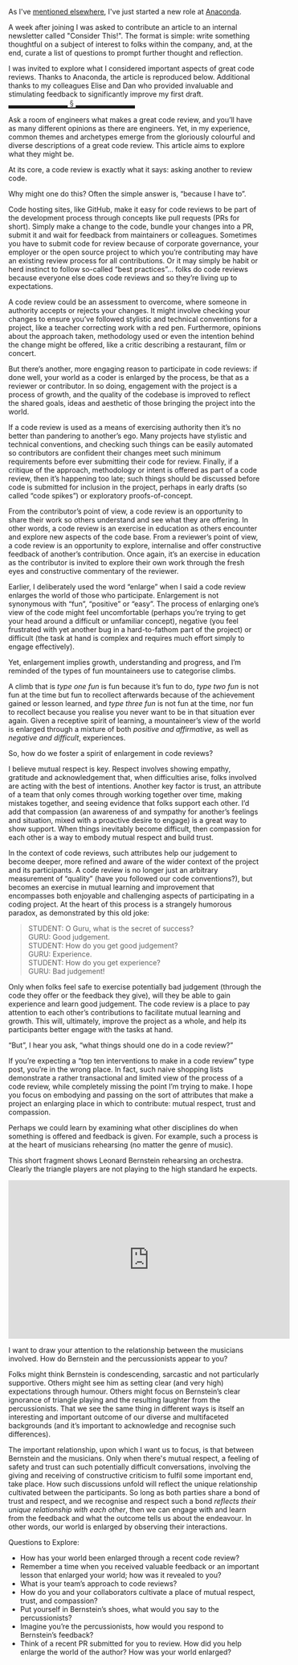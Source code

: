 <!--
.. title: Great Code Reviews
.. slug: code-reviews
.. date: 2022-08-17 16:00:00 UTC+01:00
.. tags: 
.. category: 
.. link: 
.. description: 
.. type: text
.. author: Nicholas H.Tollervey
-->

<style>
.section_break {
    border: none;
    border-bottom: 1px solid black;
    width: 50%;
    color: #333;
    overflow: visible;
    text-align: center;
    height: 5px;
}

.section_break:after {
    background: #fff;
    content: '§';
    padding: 0 4px;
    position: relative;
    top: -13px;
}
</style>

As I've [mentioned elsewhere](/article/pastures-new/), I've just started a new
role at [Anaconda](https://anaconda.com/).

A week after joining I was asked to contribute an article to an internal
newsletter called "Consider This!". The format is simple: write something
thoughtful on a subject of interest to folks within the company, and, at the
end, curate a list of questions to prompt further thought and reflection.

I was invited to explore what I considered important aspects of great code
reviews. Thanks to Anaconda, the article is reproduced below. Additional thanks
to my colleagues Elise and Dan who provided invaluable and stimulating feedback
to significantly improve my first draft.

<hr class="section_break" />

Ask a room of engineers what makes a great code review, and you’ll have as many
different opinions as there are engineers. Yet, in my experience, common themes
and archetypes emerge from the gloriously colourful and diverse descriptions of
a great code review. This article aims to explore what they might be.

At its core, a code review is exactly what it says: asking another to review
code.

Why might one do this? Often the simple answer is, “because I have to”.

Code hosting sites, like GitHub, make it easy for code reviews to be part of
the development process through concepts like pull requests (PRs for short).
Simply make a change to the code, bundle your changes into a PR, submit it and
wait for feedback from maintainers or colleagues. Sometimes you have to submit
code for review because of corporate governance, your employer or the open
source project to which you’re contributing may have an existing review process
for all contributions. Or it may simply be habit or herd instinct to follow
so-called “best practices”... folks do code reviews because everyone else does
code reviews and so they’re living up to expectations.

A code review could be an assessment to overcome, where someone in authority
accepts or rejects your changes. It might involve checking your changes to
ensure you’ve followed stylistic and technical conventions for a project, like
a teacher correcting work with a red pen. Furthermore, opinions about the
approach taken, methodology used or even the intention behind the change might
be offered, like a critic describing a restaurant, film or concert.

But there’s another, more engaging reason to participate in code reviews: if
done well, your world as a coder is enlarged by the process, be that as a
reviewer or contributor. In so doing, engagement with the project is a process
of growth, and the quality of the codebase is improved to reflect the shared
goals, ideas and aesthetic of those bringing the project into the world.

If a code review is used as a means of exercising authority then it’s no better
than pandering to another’s ego. Many projects have stylistic and technical
conventions, and checking such things can be easily automated so contributors
are confident their changes meet such minimum requirements before ever
submitting their code for review. Finally, if a critique of the approach,
methodology or intent is offered as part of a code review, then it’s happening
too late; such things should be discussed before code is submitted for
inclusion in the project, perhaps in early drafts (so called “code spikes”) or
exploratory proofs-of-concept.

From the contributor’s point of view, a code review is an opportunity to share
their work so others understand and see what they are offering. In other words,
a code review is an exercise in education as others encounter and explore new
aspects of the code base. From a reviewer’s point of view, a code review is an
opportunity to explore, internalise and offer constructive feedback of
another’s contribution. Once again, it’s an exercise in education as the
contributor is invited to explore their own work through the fresh eyes and
constructive commentary of the reviewer.

Earlier, I deliberately used the word “enlarge” when I said a code review
enlarges the world of those who participate. Enlargement is not synonymous with
“fun”, “positive” or “easy”. The process of enlarging one’s view of the code
might feel uncomfortable (perhaps you’re trying to get your head around a
difficult or unfamiliar concept), negative (you feel frustrated with yet
another bug in a hard-to-fathom part of the project) or difficult (the task at
hand is complex and requires much effort simply to engage effectively).

Yet, enlargement implies growth, understanding and progress, and I’m reminded
of the types of fun mountaineers use to categorise climbs.

A climb that is _type one fun_ is fun because it’s fun to do, _type two fun_
is not fun at the time but fun to recollect afterwards because of the
achievement gained or lesson learned, and _type three fun_ is not fun at the
time, nor fun to recollect because you realise you never want to be in that
situation ever again. Given a receptive spirit of learning, a mountaineer’s
view of the world is enlarged through a mixture of both _positive and
affirmative_, as well as _negative and difficult_, experiences.

So, how do we foster a spirit of enlargement in code reviews?

I believe mutual respect is key. Respect involves showing empathy, gratitude
and acknowledgement that, when difficulties arise, folks involved are acting
with the best of intentions. Another key factor is trust, an attribute of a
team that only comes through working together over time, making mistakes
together, and seeing evidence that folks support each other. I’d add that
compassion (an awareness of and sympathy for another’s feelings and situation,
mixed with a proactive desire to engage) is a great way to show support. When
things inevitably become difficult, then compassion for each other is a way to
embody mutual respect and build trust.

In the context of code reviews, such attributes help our judgement to become
deeper, more refined and aware of the wider context of the project and its
participants. A code review is no longer just an arbitrary measurement of
“quality” (have you followed our code conventions?), but becomes an exercise
in mutual learning and improvement that encompasses both enjoyable and
challenging aspects of participating in a coding project. At the heart of this
process is a strangely humorous paradox, as demonstrated by this old joke:

> STUDENT: O Guru, what is the secret of success?<br/>
> GURU: Good judgement.<br/>
> STUDENT: How do you get good judgement?<br/>
> GURU: Experience.<br/>
> STUDENT: How do you get experience?<br/>
> GURU: Bad judgement!


Only when folks feel safe to exercise potentially bad judgement (through the
code they offer or the feedback they give), will they be able to gain
experience and learn good judgement. The code review is a place to pay
attention to each other’s contributions to facilitate mutual learning and
growth. This will, ultimately, improve the project as a whole, and help its
participants better engage with the tasks at hand.

“But”, I hear you ask, “what things should one do in a code review?”

If you’re expecting a “top ten interventions to make in a code review” type
post, you’re in the wrong place. In fact, such naive shopping lists
demonstrate a rather transactional and limited view of the process of a code
review, while completely missing the point I’m trying to make. I hope you
focus on embodying and passing on the sort of attributes that make a project
an enlarging place in which to contribute: mutual respect, trust and
compassion.

Perhaps we could learn by examining what other disciplines do when something
is offered and feedback is given. For example, such a process is at the heart
of musicians rehearsing (no matter the genre of music).

This short fragment shows Leonard Bernstein rehearsing an orchestra. Clearly
the triangle players are not playing to the high standard he expects.

<div class="video-container">
<iframe width="560" height="315" src="https://www.youtube-nocookie.com/embed/ebf6_7nHciw" title="YouTube video player" frameborder="0" allow="accelerometer; autoplay; clipboard-write; encrypted-media; gyroscope; picture-in-picture" allowfullscreen></iframe>
</div>

I want to draw your attention to the relationship between the musicians
involved. How do Bernstein and the percussionists appear to you?

Folks might think Bernstein is condescending, sarcastic and not particularly
supportive. Others might see him as setting clear (and very high) expectations
through humour. Others might focus on Bernstein’s clear ignorance of triangle
playing and the resulting laughter from the percussionists. That we see the
same thing in different ways is itself an interesting and important outcome of
our diverse and multifaceted backgrounds (and it’s important to acknowledge and
recognise such differences).

The important relationship, upon which I want us to focus, is that between
Bernstein and the musicians. Only when there's mutual respect, a feeling of
safety and trust can such potentially difficult conversations, involving the
giving and receiving of constructive criticism to fulfil some important end,
take place. How such discussions unfold will reflect the unique relationship
cultivated between the participants. So long as both parties share a bond of
trust and respect, and we recognise and respect such a bond _reflects their
unique relationship with each other_, then we can engage with and learn from
the feedback and what the outcome tells us about the endeavour. In other words,
our world is enlarged by observing their interactions.

Questions to Explore:

* How has your world been enlarged through a recent code review?
* Remember a time when you received valuable feedback or an important lesson
  that enlarged your world; how was it revealed to you?
* What is your team’s approach to code reviews?
* How do you and your collaborators cultivate a place of mutual respect, trust,
  and compassion?
* Put yourself in Bernstein’s shoes, what would you say to the percussionists?
* Imagine you’re the percussionists, how would you respond to Bernstein’s
  feedback?
* Think of a recent PR submitted for you to review. How did you help enlarge
  the world of the author? How was your world enlarged?
